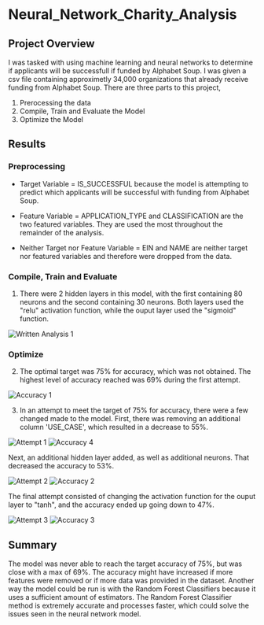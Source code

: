 # Neural_Network_Charity_Analysis

## Project Overview

I was tasked with using machine learning and neural networks to determine if applicants will be successfull if funded by Alphabet Soup. I was given a csv file containing approximetly 34,000 organizations that already receive funding from Alphabet Soup. There are three parts to this project,

1. Prerocessing the data
2. Compile, Train and Evaluate the Model
3. Optimize the Model

## Results

### Preprocessing

- Target Variable = IS_SUCCESSFUL because the model is attempting to predict which applicants will be successful with funding from Alphabet Soup.

- Feature Variable = APPLICATION_TYPE and CLASSIFICATION are the two featured variables. They are used the most throughout the remainder of the analysis.

- Neither Target nor Feature Variable = EIN and NAME are neither target nor featured variables and therefore were dropped from the data.

### Compile, Train and Evaluate

1. There were 2 hidden layers in this model, with the first containing 80 neurons and the second containing 30 neurons. Both layers used the "relu" activation function, while the ouput layer used the "sigmoid" function.

![Written Analysis 1](https://user-images.githubusercontent.com/95730434/167952479-36f2bc73-ca1c-47aa-87d9-4cf48dc36288.png)

### Optimize

2. The optimal target was 75% for accuracy, which was not obtained. The highest level of accuracy reached was 69% during the first attempt.

![Accuracy 1](https://user-images.githubusercontent.com/95730434/167952936-a74ab57b-6492-461d-9cfb-c3f687c2ba01.png)

3. In an attempt to meet the target of 75% for accuracy, there were a few changed made to the model. First, there was removing an additional column 'USE_CASE', which resulted in a decrease to 55%.

![Attempt 1](https://user-images.githubusercontent.com/95730434/167954191-4be20e1b-7886-4fe5-ab3e-de292e4b7dc1.png)
![Accuracy 4](https://user-images.githubusercontent.com/95730434/167954203-e7b4d3ba-cad9-405a-92ec-34f38e72f3c8.png)

Next, an additional hidden layer added, as well as additional neurons. That decreased the accuracy to 53%.

![Attempt 2](https://user-images.githubusercontent.com/95730434/167953574-d1bd96ef-bddd-49a1-aa31-612207a6f3db.png)
![Accuracy 2](https://user-images.githubusercontent.com/95730434/167953584-0a8d2507-9677-4870-b042-b969ae692ba2.png)

The final attempt consisted of changing the activation function for the ouput layer to "tanh", and the accuracy ended up going down to 47%.

![Attempt 3](https://user-images.githubusercontent.com/95730434/167953634-04e43e4a-d01e-4a59-9515-2eeaefdd2196.png)
![Accuracy 3](https://user-images.githubusercontent.com/95730434/167953641-17e11b6d-320e-4a10-ab6b-fda72da40e7a.png)

## Summary

The model was never able to reach the target accuracy of 75%, but was close with a max of 69%. The accuracy might have increased if more features were removed or if more data was provided in the dataset. Another way the model could be run is with the Random Forest Classifiers because it uses a sufficient amount of estimators. The Random Forest Classifier method is extremely accurate and processes faster, which could solve the issues seen in the neural network model.